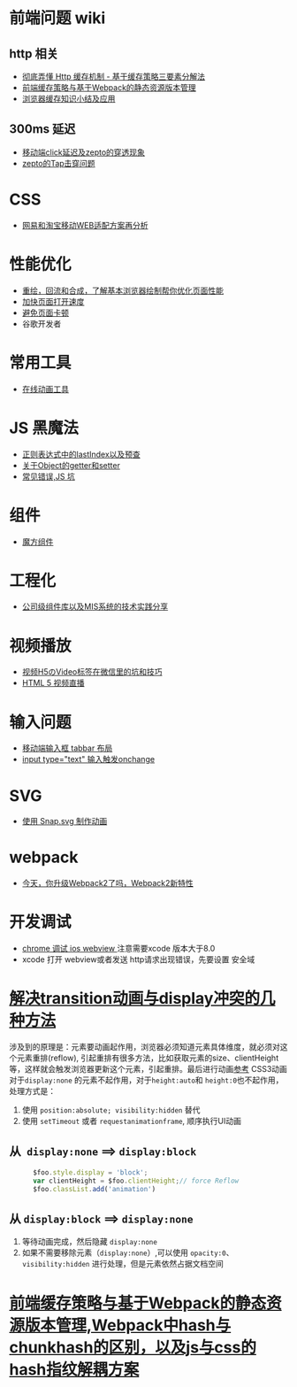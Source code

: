 # 前端问题 wiki
## http 相关
* [彻底弄懂 Http 缓存机制 - 基于缓存策略三要素分解法](https://zhuanlan.zhihu.com/p/24467558)
* [前端缓存策略与基于Webpack的静态资源版本管理](https://zhuanlan.zhihu.com/p/24954527)
* [浏览器缓存知识小结及应用](http://web.jobbole.com/84888/)

## 300ms 延迟
* [移动端click延迟及zepto的穿透现象](https://github.com/mattt/MsgPackSerialization/wiki/%E7%A7%BB%E5%8A%A8%E7%AB%AFclick%E5%BB%B6%E8%BF%9F%E5%8F%8Azepto%E7%9A%84%E7%A9%BF%E9%80%8F%E7%8E%B0%E8%B1%A1)
* [zepto的Tap击穿问题](https://zhuanlan.zhihu.com/p/25280160)

# CSS
* [网易和淘宝移动WEB适配方案再分析](https://zhuanlan.zhihu.com/p/25216275)

# 性能优化
* [重绘，回流和合成，了解基本浏览器绘制帮你优化页面性能](https://zhuanlan.zhihu.com/p/23428399)
* [加快页面打开速度](https://zhuanlan.zhihu.com/p/25718817)
* [避免页面卡顿](https://zhuanlan.zhihu.com/p/25166666)
* 谷歌开发者
# 常用工具
* [在线动画工具](http://animista.net/)

# JS 黑魔法
* [正则表达式中的lastIndex以及预查](https://zhuanlan.zhihu.com/p/25793949)
* [关于Object的getter和setter](https://zhuanlan.zhihu.com/p/25672454)
* [常见错误,JS 坑](https://zhuanlan.zhihu.com/p/25685164)

# 组件
* [魔方组件](http://mofang.xiaojukeji.com/webapp.html#/)

# 工程化
* [公司级组件库以及MIS系统的技术实践分享](http://www.infoq.com/cn/articles/company-level-component-library-and-mis-systems)

# 视频播放 
* [视频H5のVideo标签在微信里的坑和技巧](https://aotu.io/notes/2017/01/11/mobile-video/)
* [HTML 5 视频直播](http://bugly.qq.com/bbs/forum.php?mod=viewthread&tid=1277)

# 输入问题
* [移动端输入框 tabbar 布局](http://www.alloyteam.com/2017/03/moves-the-input-box-fill-series-a/)
* [input type="text" 输入触发onchange](http://www.tuicool.com/articles/uAVvqaI)

# SVG 
* [使用 Snap.svg 制作动画](https://aotu.io/notes/2017/01/22/snapsvg/)

# webpack 

* [今天，你升级Webpack2了吗，Webpack2新特性](http://www.aliued.com/?p=4060)

# 开发调试 

* [chrome 调试 ios webview ](http://www.jianshu.com/p/19c18c924f91) 注意需要xcode 版本大于8.0
* xcode 打开 webview或者发送 http请求出现错误，先要设置 安全域

# [解决transition动画与display冲突的几种方法](http://www.cnblogs.com/ihardcoder/p/3859026.html)

涉及到的原理是：元素要动画起作用，浏览器必须知道元素具体维度，就必须对这个元素重排(reflow),
引起重排有很多方法，比如获取元素的size、clientHeight等，这样就会触发浏览器更新这个元素，引起重排。最后进行动画[参考](http://matheusazzi.com/animating-from-display-none-with-css-and-callbacks/)
CSS3动画对于`display:none` 的元素不起作用，对于`height:auto`和 `height:0`也不起作用，处理方式是：

1. 使用 `position:absolute; visibility:hidden` 替代
2. 使用 `setTimeout` 或者 `requestanimationframe`, 顺序执行UI动画
## 从` display:none` ==> `display:block`
```javascript
      $foo.style.display = 'block'; 
      var clientHeight = $foo.clientHeight;// force Reflow   
      $foo.classList.add('animation')
```
## 从 `display:block` ==> `display:none`
1. 等待动画完成，然后隐藏 `display:none`
2. 如果不需要移除元素（`display:none`）,可以使用 `opacity:0`、`visibility:hidden` 进行处理，但是元素依然占据文档空间

# [前端缓存策略与基于Webpack的静态资源版本管理,Webpack中hash与chunkhash的区别，以及js与css的hash指纹解耦方案](http://www.cnblogs.com/ihardcoder/p/5623411.html)